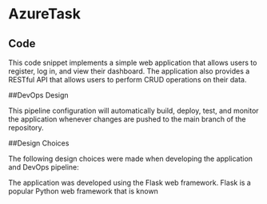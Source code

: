 # AzureTask

## Code 

This code snippet implements a simple web application that allows users to register, log in, and view their dashboard.
The application also provides a RESTful API that allows users to perform CRUD operations on their data.

##DevOps Design

This pipeline configuration will automatically build, deploy, test, and monitor the application whenever changes are pushed to the main branch of the repository.

##Design Choices

The following design choices were made when developing the application and DevOps pipeline:

The application was developed using the Flask web framework. Flask is a popular Python web framework that is known
